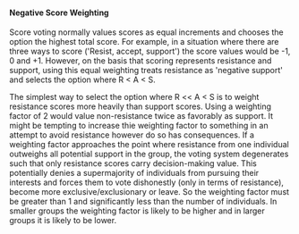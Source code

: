 #### Negative Score Weighting
Score voting normally values scores as equal increments and chooses the option the highest total score. For example, in a situation where there are three ways to score ('Resist, accept, support') the score values would be -1, 0 and +1. However, on the basis that scoring represents resistance and support, using this equal weighting treats resistance as 'negative support' and selects the option where R < A < S.

The simplest way to select the option where R << A < S is to weight resistance scores more heavily than support scores. Using a weighting factor of 2 would value non-resistance twice as favorably as support. It might be tempting to increase thie weighting factor to something in an attempt to avoid resistance however do so has consequences. If a weighting factor approaches the point where resistance from one individual outweighs all potential support in the group, the voting system degenerates such that only resistance scores carry decision-making value. This potentially denies a supermajority of individuals from pursuing their interests and forces them to vote dishonestly (only in terms of resistance), become more exclusive/exclusionary or leave. So the weighting factor must be greater than 1 and significantly less than the number of individuals. In smaller groups the weighting factor is likely to be higher and in larger groups it is likely to be lower.
